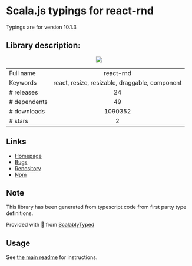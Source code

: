
# Scala.js typings for react-rnd

Typings are for version 10.1.3

## Library description:
<p align="center"><img src ="https://github.com/bokuweb/react-rnd/blob/master/logo.png?raw=true" /></p>

|                    |                 |
| ------------------ | :-------------: |
| Full name          | react-rnd |
| Keywords           | react, resize, resizable, draggable, component |
| # releases         | 24 |
| # dependents       | 49 |
| # downloads        | 1090352 |
| # stars            | 2 |

## Links
- [Homepage](https://github.com/bokuweb/react-rnd)
- [Bugs](https://github.com/bokuweb/react-rnd/issues)
- [Repository](https://github.com/bokuweb/react-rnd)
- [Npm](https://www.npmjs.com/package/react-rnd)
    


## Note
This library has been generated from typescript code from first party type definitions.

Provided with :purple_heart: from [ScalablyTyped](https://github.com/oyvindberg/ScalablyTyped)

## Usage
See [the main readme](../../readme.md) for instructions.


